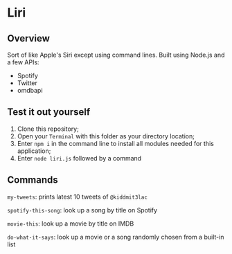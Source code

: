 # Liri

## Overview

Sort of like Apple's Siri except using command lines. Built using Node.js and a few APIs:
+ Spotify
+ Twitter
+ omdbapi

## Test it out yourself

1. Clone this repository;
2. Open your `Terminal` with this folder as your directory location;
3. Enter `npm i` in the command line to install all modules needed for this application;
4. Enter `node liri.js` followed by a command 

## Commands

`my-tweets`: prints latest 10 tweets of `@kiddmit3lac`

`spotify-this-song`: look up a song by title on Spotify

`movie-this`: look up a movie by title on IMDB

`do-what-it-says`: look up a movie or a song randomly chosen from a built-in list
